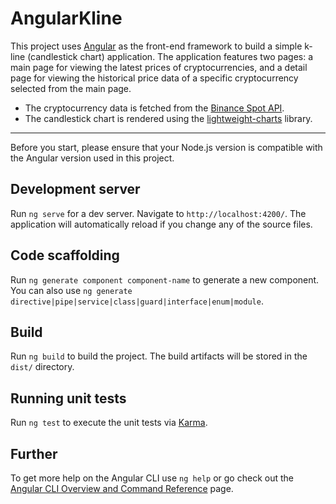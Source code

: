 # AngularKline

This project uses [Angular](https://angular.dev/) as the front-end framework to build a simple k-line (candlestick chart) application.
The application features two pages: a main page for viewing the latest prices of cryptocurrencies, and a detail page for viewing the historical price data of a specific cryptocurrency selected from the main page.

- The cryptocurrency data is fetched from the [Binance Spot API](https://github.com/binance/binance-spot-api-docs/blob/master/rest-api.md).
- The candlestick chart is rendered using the [lightweight-charts](https://github.com/tradingview/lightweight-charts) library.

---

Before you start, please ensure that your Node.js version is compatible with the Angular version used in this project.

## Development server

Run `ng serve` for a dev server. Navigate to `http://localhost:4200/`.
The application will automatically reload if you change any of the source files.

## Code scaffolding

Run `ng generate component component-name` to generate a new component.
You can also use `ng generate directive|pipe|service|class|guard|interface|enum|module`.

## Build

Run `ng build` to build the project.
The build artifacts will be stored in the `dist/` directory.

## Running unit tests

Run `ng test` to execute the unit tests via [Karma](https://karma-runner.github.io).

## Further

To get more help on the Angular CLI use `ng help` or go check out the [Angular CLI Overview and Command Reference](https://angular.io/cli) page.
